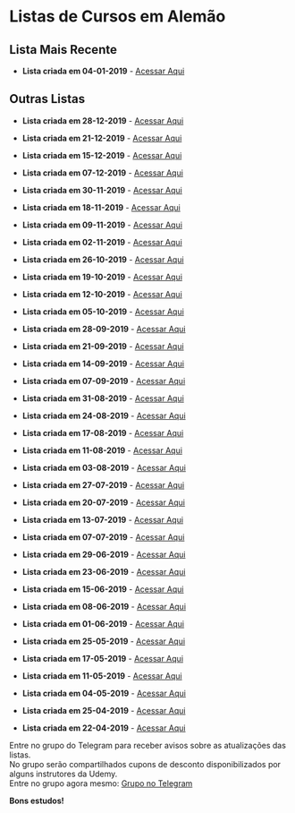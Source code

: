 # Listas de Cursos em Alemão

## Lista Mais Recente

  - **Lista criada em 04-01-2019** - [Acessar Aqui](https://github.com/ProgramacaoPratica/CursosUdemy/blob/master/Cursos%20em%20Alem%C3%A3o/36%20-%20Lista%20-%2004-01-2020.md)
  
## Outras Listas

  - **Lista criada em 28-12-2019** - [Acessar Aqui](https://github.com/ProgramacaoPratica/CursosUdemy/blob/master/Cursos%20em%20Alem%C3%A3o/35%20-%20Lista%20-%2028-12-2019.md)

  - **Lista criada em 21-12-2019** - [Acessar Aqui](https://github.com/ProgramacaoPratica/CursosUdemy/blob/master/Cursos%20em%20Alem%C3%A3o/34%20-%20Lista%20-%2021-12-2019.md)

  - **Lista criada em 15-12-2019** - [Acessar Aqui](https://github.com/ProgramacaoPratica/CursosUdemy/blob/master/Cursos%20em%20Alem%C3%A3o/33%20-%20Lista%20-%2015-12-2019.md)

  - **Lista criada em 07-12-2019** - [Acessar Aqui](https://github.com/ProgramacaoPratica/CursosUdemy/blob/master/Cursos%20em%20Alem%C3%A3o/32%20-%20Lista%20-%2007-12-2019.md)

  - **Lista criada em 30-11-2019** - [Acessar Aqui](https://github.com/ProgramacaoPratica/CursosUdemy/blob/master/Cursos%20em%20Alem%C3%A3o/31%20-%20Lista%20-%2030-11-2019.md)

  - **Lista criada em 18-11-2019** - [Acessar Aqui](https://github.com/ProgramacaoPratica/CursosUdemy/blob/master/Cursos%20em%20Alem%C3%A3o/30%20-%20Lista%20-%2018-11-2019.md)

  - **Lista criada em 09-11-2019** - [Acessar Aqui](https://github.com/ProgramacaoPratica/CursosUdemy/blob/master/Cursos%20em%20Alem%C3%A3o/29%20-%20Lista%20-%2009-11-2019.md)

  - **Lista criada em 02-11-2019** - [Acessar Aqui](https://github.com/ProgramacaoPratica/CursosUdemy/blob/master/Cursos%20em%20Alem%C3%A3o/28%20-%20Lista%20-%2002-11-2019.md)

  - **Lista criada em 26-10-2019** - [Acessar Aqui](https://github.com/ProgramacaoPratica/CursosUdemy/blob/master/Cursos%20em%20Alem%C3%A3o/27%20-%20Lista%20-%2026-10-2019.md)

  - **Lista criada em 19-10-2019** - [Acessar Aqui](https://github.com/ProgramacaoPratica/CursosUdemy/blob/master/Cursos%20em%20Alem%C3%A3o/26%20-%20Lista%20-%2019-10-2019.md)
  
  - **Lista criada em 12-10-2019** - [Acessar Aqui](https://github.com/ProgramacaoPratica/CursosUdemy/blob/master/Cursos%20em%20Alem%C3%A3o/25%20-%20Lista%20-%2012-10-2019.md)

  - **Lista criada em 05-10-2019** - [Acessar Aqui](https://github.com/ProgramacaoPratica/CursosUdemy/blob/master/Cursos%20em%20Alem%C3%A3o/24%20-%20Lista%20-%2005-10-2019.md)

  - **Lista criada em 28-09-2019** - [Acessar Aqui](https://github.com/ProgramacaoPratica/CursosUdemy/blob/master/Cursos%20em%20Alem%C3%A3o/23%20-%20Lista%20-%2028-09-2019.md)

  - **Lista criada em 21-09-2019** - [Acessar Aqui](https://github.com/ProgramacaoPratica/CursosUdemy/blob/master/Cursos%20em%20Alem%C3%A3o/22%20-%20Lista%20-%2021-09-2019.md)

  - **Lista criada em 14-09-2019** - [Acessar Aqui](https://github.com/ProgramacaoPratica/CursosUdemy/blob/master/Cursos%20em%20Alem%C3%A3o/21%20-%20Lista%20-%2014-09-2019.md)

  - **Lista criada em 07-09-2019** - [Acessar Aqui](https://github.com/ProgramacaoPratica/CursosUdemy/blob/master/Cursos%20em%20Alem%C3%A3o/21%20-%20Lista%20-%2007-09-2019.md)

  - **Lista criada em 31-08-2019** - [Acessar Aqui](https://github.com/ProgramacaoPratica/CursosUdemy/blob/master/Cursos%20em%20Alem%C3%A3o/20%20-%20Lista%20-%2031-08-2019.md)

  - **Lista criada em 24-08-2019** - [Acessar Aqui](https://github.com/ProgramacaoPratica/CursosUdemy/blob/master/Cursos%20em%20Alem%C3%A3o/19%20-%20Lista%20-%2024-08-2019.md)

  - **Lista criada em 17-08-2019** - [Acessar Aqui](https://github.com/ProgramacaoPratica/CursosUdemy/blob/master/Cursos%20em%20Alem%C3%A3o/18%20-%20Lista%20-%2017-08-2019.md)

  - **Lista criada em 11-08-2019** - [Acessar Aqui](https://github.com/ProgramacaoPratica/CursosUdemy/blob/master/Cursos%20em%20Alem%C3%A3o/17%20-%20Lista%20-%2011-08-2019.md)

  - **Lista criada em 03-08-2019** - [Acessar Aqui](https://github.com/ProgramacaoPratica/CursosUdemy/blob/master/Cursos%20em%20Alem%C3%A3o/16%20-%20Lista%20-%2003-08-2019.md)

  - **Lista criada em 27-07-2019** - [Acessar Aqui](https://github.com/ProgramacaoPratica/CursosUdemy/blob/master/Cursos%20em%20Alem%C3%A3o/15%20-%20Lista%20-%2027-07-2019.md)

  - **Lista criada em 20-07-2019** - [Acessar Aqui](https://github.com/ProgramacaoPratica/CursosUdemy/blob/master/Cursos%20em%20Alem%C3%A3o/14%20-%20Lista%20-%2020-07-2019.md)

  - **Lista criada em 13-07-2019** - [Acessar Aqui](https://github.com/ProgramacaoPratica/CursosUdemy/blob/master/Cursos%20em%20Alem%C3%A3o/13%20-%20Lista%20-%2013-07-2019.md)
  
  - **Lista criada em 07-07-2019** - [Acessar Aqui](https://github.com/ProgramacaoPratica/CursosUdemy/blob/master/Cursos%20em%20Alem%C3%A3o/12%20-%20Lista%20-%2007-07-2019.md)
  
  - **Lista criada em 29-06-2019** - [Acessar Aqui](https://github.com/ProgramacaoPratica/CursosUdemy/blob/master/Cursos%20em%20Alem%C3%A3o/11%20-%20Lista%20-%2029-06-2019.md)
  
  - **Lista criada em 23-06-2019** - [Acessar Aqui](https://github.com/ProgramacaoPratica/CursosUdemy/blob/master/Cursos%20em%20Alem%C3%A3o/10%20-%20Lista%20-%2023-06-2019.md)
  
  - **Lista criada em 15-06-2019** - [Acessar Aqui](https://github.com/ProgramacaoPratica/CursosUdemy/blob/master/Cursos%20em%20Alem%C3%A3o/09%20-%20Lista%20-%2015-06-2019.md)
  
  - **Lista criada em 08-06-2019** - [Acessar Aqui](https://github.com/ProgramacaoPratica/CursosUdemy/blob/master/Cursos%20em%20Alem%C3%A3o/08%20-%20Lista%20-%2008-06-2019.md)
  
  - **Lista criada em 01-06-2019** - [Acessar Aqui](https://github.com/ProgramacaoPratica/CursosUdemy/blob/master/Cursos%20em%20Alem%C3%A3o/07%20-%20Lista%20-%2001-06-2019.md)
  
  - **Lista criada em 25-05-2019** - [Acessar Aqui](https://github.com/ProgramacaoPratica/CursosUdemy/blob/master/Cursos%20em%20Alem%C3%A3o/06%20-%20Lista%20-%2025-05-2019.md)
  
  - **Lista criada em 17-05-2019** - [Acessar Aqui](https://github.com/ProgramacaoPratica/CursosUdemy/blob/master/Cursos%20em%20Alem%C3%A3o/05%20-%20Lista%20-%2017-05-2019.md)
  
  - **Lista criada em 11-05-2019** - [Acessar Aqui](https://github.com/ProgramacaoPratica/CursosUdemy/blob/master/Cursos%20em%20Alem%C3%A3o/04%20-%20Lista%20-%2011-05-2019.md)
  
  - **Lista criada em 04-05-2019** - [Acessar Aqui](https://github.com/ProgramacaoPratica/CursosUdemy/blob/master/Cursos%20em%20Alem%C3%A3o/03%20-%20Lista%20-%2004-05-2019.md)
  
  - **Lista criada em 25-04-2019** - [Acessar Aqui](https://github.com/ProgramacaoPratica/CursosUdemy/blob/master/Cursos%20em%20Alem%C3%A3o/02%20-%20Lista%20-%2025-04-2019.md)
  
  - **Lista criada em 22-04-2019** - [Acessar Aqui](https://github.com/ProgramacaoPratica/CursosUdemy/blob/master/Cursos%20em%20Alem%C3%A3o/01%20-%20Lista%20-%2022-04-2019.md)
  
Entre no grupo do Telegram para receber avisos sobre as atualizações das listas.  
No grupo serão compartilhados cupons de desconto disponibilizados por alguns instrutores da Udemy.  
Entre no grupo agora mesmo: [Grupo no Telegram](http://bit.ly/2UvKbVX)

**Bons estudos!**
